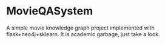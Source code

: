 # MovieQASystem
A simple movie knowledge graph project implemented with flask+neo4j+sklearn. It is academic garbage, just take a look.
